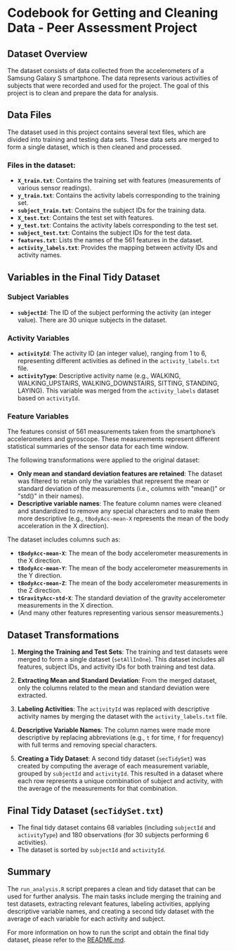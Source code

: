 # Codebook for Getting and Cleaning Data - Peer Assessment Project

## Dataset Overview

The dataset consists of data collected from the accelerometers of a Samsung Galaxy S smartphone. The data represents various activities of subjects that were recorded and used for the project. The goal of this project is to clean and prepare the data for analysis.

## Data Files

The dataset used in this project contains several text files, which are divided into training and testing data sets. These data sets are merged to form a single dataset, which is then cleaned and processed.

### Files in the dataset:

- **`X_train.txt`**: Contains the training set with features (measurements of various sensor readings).
- **`y_train.txt`**: Contains the activity labels corresponding to the training set.
- **`subject_train.txt`**: Contains the subject IDs for the training data.
- **`X_test.txt`**: Contains the test set with features.
- **`y_test.txt`**: Contains the activity labels corresponding to the test set.
- **`subject_test.txt`**: Contains the subject IDs for the test data.
- **`features.txt`**: Lists the names of the 561 features in the dataset.
- **`activity_labels.txt`**: Provides the mapping between activity IDs and activity names.

## Variables in the Final Tidy Dataset

### Subject Variables

- **`subjectId`**: The ID of the subject performing the activity (an integer value). There are 30 unique subjects in the dataset.

### Activity Variables

- **`activityId`**: The activity ID (an integer value), ranging from 1 to 6, representing different activities as defined in the `activity_labels.txt` file.
- **`activityType`**: Descriptive activity name (e.g., WALKING, WALKING_UPSTAIRS, WALKING_DOWNSTAIRS, SITTING, STANDING, LAYING). This variable was merged from the `activity_labels` dataset based on `activityId`.

### Feature Variables

The features consist of 561 measurements taken from the smartphone’s accelerometers and gyroscope. These measurements represent different statistical summaries of the sensor data for each time window.

The following transformations were applied to the original dataset:

- **Only mean and standard deviation features are retained**: The dataset was filtered to retain only the variables that represent the mean or standard deviation of the measurements (i.e., columns with "mean()" or "std()" in their names).
- **Descriptive variable names**: The feature column names were cleaned and standardized to remove any special characters and to make them more descriptive (e.g., `tBodyAcc-mean-X` represents the mean of the body acceleration in the X direction).

The dataset includes columns such as:
- **`tBodyAcc-mean-X`**: The mean of the body accelerometer measurements in the X direction.
- **`tBodyAcc-mean-Y`**: The mean of the body accelerometer measurements in the Y direction.
- **`tBodyAcc-mean-Z`**: The mean of the body accelerometer measurements in the Z direction.
- **`tGravityAcc-std-X`**: The standard deviation of the gravity accelerometer measurements in the X direction.
- (And many other features representing various sensor measurements.)

## Dataset Transformations

1. **Merging the Training and Test Sets**: The training and test datasets were merged to form a single dataset (`setAllInOne`). This dataset includes all features, subject IDs, and activity IDs for both training and test data.

2. **Extracting Mean and Standard Deviation**: From the merged dataset, only the columns related to the mean and standard deviation were extracted.

3. **Labeling Activities**: The `activityId` was replaced with descriptive activity names by merging the dataset with the `activity_labels.txt` file.

4. **Descriptive Variable Names**: The column names were made more descriptive by replacing abbreviations (e.g., `t` for time, `f` for frequency) with full terms and removing special characters.

5. **Creating a Tidy Dataset**: A second tidy dataset (`secTidySet`) was created by computing the average of each measurement variable, grouped by `subjectId` and `activityId`. This resulted in a dataset where each row represents a unique combination of subject and activity, with the average of the measurements for that combination.

## Final Tidy Dataset (`secTidySet.txt`)

- The final tidy dataset contains 68 variables (including `subjectId` and `activityType`) and 180 observations (for 30 subjects performing 6 activities).
- The dataset is sorted by `subjectId` and `activityId`.

## Summary

The `run_analysis.R` script prepares a clean and tidy dataset that can be used for further analysis. The main tasks include merging the training and test datasets, extracting relevant features, labeling activities, applying descriptive variable names, and creating a second tidy dataset with the average of each variable for each activity and subject.

For more information on how to run the script and obtain the final tidy dataset, please refer to the [README.md](README.md).
